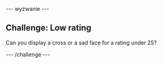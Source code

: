 \--- wyzwanie \---

## Challenge: Low rating

Can you display a cross or a sad face for a rating under 25?

\--- /challenge \---